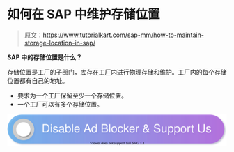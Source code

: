 # 如何在 SAP 中维护存储位置

> 原文：<https://www.tutorialkart.com/sap-mm/how-to-maintain-storage-location-in-sap/>

**SAP 中的存储位置是什么？**

存储位置是工厂的子部门，库存在[工厂](https://www.tutorialkart.com/sap-mm/how-to-define-plant-in-sap/)内进行物理存储和维护。工厂内的每个存储位置都有自己的地址。

*   要求为一个工厂保留至少一个存储位置。
*   一个工厂可以有多个存储位置。

[![](img/925da31b32d6bc3827932f6c8afb11bb.png)](https://www.tutorialkart.com/)